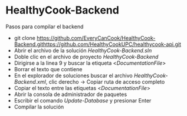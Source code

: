# HealthyCook-Backend
Pasos para compilar el backend
- git clone https://github.com/EveryCanCook/HealthyCook-Backend.githttps://github.com/HealthyCookUPC/healthycook-api.git
- Abrir el archivo de la solución _HealthyCook-Backend.sln_
- Doble clic en el archivo de proyecto _HealthyCook-Backend_
- Dirigirse a la linea 9 y buscar la etiqueta <_DocumentationFile_>
- Borrar el texto que contiene
- En el explorador de soluciones buscar el archivo _HealthyCook-Backend.xml_, clic derecho -> Copiar ruta de acceso completo
- Copiar el texto entre las etiquetas <_DocumentationFile_>
- Abrir la consola de administrador de paquetes
- Escribir el comando _Update-Database_ y presionar Enter 
- Compilar la solución
